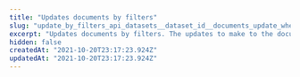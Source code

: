 ```yaml
---
title: "Updates documents by filters"
slug: "update_by_filters_api_datasets__dataset_id__documents_update_where_post"
excerpt: "Updates documents by filters. The updates to make to the documents that is returned by a filter. The updates should be specified in a format of {\"field_name\": \"value\"}. e.g. {\"item.status\" : \"Sold Out\"}. For more information about filters refer to **/datasets/{dataset_id}/documents/get_where**."
hidden: false
createdAt: "2021-10-20T23:17:23.924Z"
updatedAt: "2021-10-20T23:17:23.924Z"
---
```

